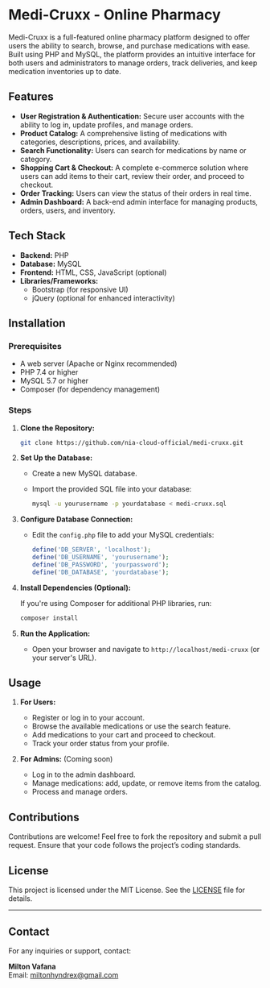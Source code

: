 # Medi-Cruxx - Online Pharmacy

Medi-Cruxx is a full-featured online pharmacy platform designed to offer users the ability to search, browse, and purchase medications with ease. Built using PHP and MySQL, the platform provides an intuitive interface for both users and administrators to manage orders, track deliveries, and keep medication inventories up to date.

## Features

- **User Registration & Authentication:** Secure user accounts with the ability to log in, update profiles, and manage orders.
- **Product Catalog:** A comprehensive listing of medications with categories, descriptions, prices, and availability.
- **Search Functionality:** Users can search for medications by name or category.
- **Shopping Cart & Checkout:** A complete e-commerce solution where users can add items to their cart, review their order, and proceed to checkout.
- **Order Tracking:** Users can view the status of their orders in real time.
- **Admin Dashboard:** A back-end admin interface for managing products, orders, users, and inventory.

## Tech Stack

- **Backend:** PHP
- **Database:** MySQL
- **Frontend:** HTML, CSS, JavaScript (optional)
- **Libraries/Frameworks:** 
  - Bootstrap (for responsive UI)
  - jQuery (optional for enhanced interactivity)
  
## Installation

### Prerequisites

- A web server (Apache or Nginx recommended)
- PHP 7.4 or higher
- MySQL 5.7 or higher
- Composer (for dependency management)

### Steps

1. **Clone the Repository:**

   ```bash
   git clone https://github.com/nia-cloud-official/medi-cruxx.git
   ```

2. **Set Up the Database:**

   - Create a new MySQL database.
   - Import the provided SQL file into your database:
   
     ```bash
     mysql -u yourusername -p yourdatabase < medi-cruxx.sql
     ```

3. **Configure Database Connection:**

   - Edit the `config.php` file to add your MySQL credentials:
   
     ```php
     define('DB_SERVER', 'localhost');
     define('DB_USERNAME', 'yourusername');
     define('DB_PASSWORD', 'yourpassword');
     define('DB_DATABASE', 'yourdatabase');
     ```

4. **Install Dependencies (Optional):**

   If you're using Composer for additional PHP libraries, run:
   
   ```bash
   composer install
   ```

5. **Run the Application:**

   - Open your browser and navigate to `http://localhost/medi-cruxx` (or your server's URL).

## Usage

1. **For Users:**
   - Register or log in to your account.
   - Browse the available medications or use the search feature.
   - Add medications to your cart and proceed to checkout.
   - Track your order status from your profile.

2. **For Admins:** (Coming soon)
   - Log in to the admin dashboard.
   - Manage medications: add, update, or remove items from the catalog.
   - Process and manage orders.



## Contributions

Contributions are welcome! Feel free to fork the repository and submit a pull request. Ensure that your code follows the project’s coding standards.

## License

This project is licensed under the MIT License. See the [LICENSE](LICENSE) file for details.

---

## Contact

For any inquiries or support, contact:

**Milton Vafana**  
Email: [miltonhyndrex@gmail.com](mailto:miltonhyndrex@gmail.com)
